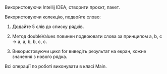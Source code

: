 Використовуючи Intellij IDEA, створити проєкт, пакет.

Використовуючи колекцію, подвойте слово:

1. Додайте 5 слів до списку рядків.

2. Метод doubleValues ​​повинен подвоювати слова за принципом a, b, c -> a, a, b, b, c, c.

3. Використовуючи цикл for виведіть результат на екран, кожне значення з нового рядка.

Всі операції по роботі виконувати в класі Main.